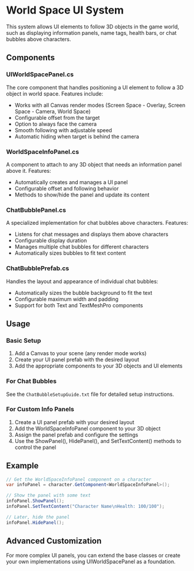 # World Space UI System

This system allows UI elements to follow 3D objects in the game world, such as displaying information panels, name tags, health bars, or chat bubbles above characters.

## Components

### UIWorldSpacePanel.cs

The core component that handles positioning a UI element to follow a 3D object in world space. Features include:

- Works with all Canvas render modes (Screen Space - Overlay, Screen Space - Camera, World Space)
- Configurable offset from the target
- Option to always face the camera
- Smooth following with adjustable speed
- Automatic hiding when target is behind the camera

### WorldSpaceInfoPanel.cs

A component to attach to any 3D object that needs an information panel above it. Features:

- Automatically creates and manages a UI panel
- Configurable offset and following behavior
- Methods to show/hide the panel and update its content

### ChatBubblePanel.cs

A specialized implementation for chat bubbles above characters. Features:

- Listens for chat messages and displays them above characters
- Configurable display duration
- Manages multiple chat bubbles for different characters
- Automatically sizes bubbles to fit text content

### ChatBubblePrefab.cs

Handles the layout and appearance of individual chat bubbles:

- Automatically sizes the bubble background to fit the text
- Configurable maximum width and padding
- Support for both Text and TextMeshPro components

## Usage

### Basic Setup

1. Add a Canvas to your scene (any render mode works)
2. Create your UI panel prefab with the desired layout
3. Add the appropriate components to your 3D objects and UI elements

### For Chat Bubbles

See the `ChatBubbleSetupGuide.txt` file for detailed setup instructions.

### For Custom Info Panels

1. Create a UI panel prefab with your desired layout
2. Add the WorldSpaceInfoPanel component to your 3D object
3. Assign the panel prefab and configure the settings
4. Use the ShowPanel(), HidePanel(), and SetTextContent() methods to control the panel

## Example

```csharp
// Get the WorldSpaceInfoPanel component on a character
var infoPanel = character.GetComponent<WorldSpaceInfoPanel>();

// Show the panel with some text
infoPanel.ShowPanel();
infoPanel.SetTextContent("Character Name\nHealth: 100/100");

// Later, hide the panel
infoPanel.HidePanel();
```

## Advanced Customization

For more complex UI panels, you can extend the base classes or create your own implementations using UIWorldSpacePanel as a foundation.
